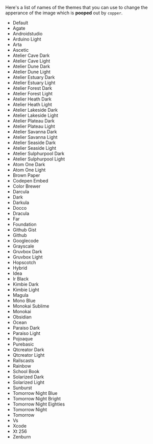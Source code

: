 Here's a list of names of the themes that you can use to change the apperance of the image which is **pooped** out by `copper`.

* Default
* Agate
* Androidstudio
* Arduino Light
* Arta
* Ascetic
* Atelier Cave Dark
* Atelier Cave Light
* Atelier Dune Dark
* Atelier Dune Light
* Atelier Estuary Dark
* Atelier Estuary Light
* Atelier Forest Dark
* Atelier Forest Light
* Atelier Heath Dark
* Atelier Heath Light
* Atelier Lakeside Dark
* Atelier Lakeside Light
* Atelier Plateau Dark
* Atelier Plateau Light
* Atelier Savanna Dark
* Atelier Savanna Light
* Atelier Seaside Dark
* Atelier Seaside Light
* Atelier Sulphurpool Dark
* Atelier Sulphurpool Light
* Atom One Dark
* Atom One Light
* Brown Paper
* Codepen Embed
* Color Brewer
* Darcula
* Dark
* Darkula
* Docco
* Dracula
* Far
* Foundation
* Github Gist
* Github
* Googlecode
* Grayscale
* Gruvbox Dark
* Gruvbox Light
* Hopscotch
* Hybrid
* Idea
* Ir Black
* Kimbie Dark
* Kimbie Light
* Magula
* Mono Blue
* Monokai Sublime
* Monokai
* Obsidian
* Ocean
* Paraiso Dark
* Paraiso Light
* Pojoaque
* Purebasic
* Qtcreator Dark
* Qtcreator Light
* Railscasts
* Rainbow
* School Book
* Solarized Dark
* Solarized Light
* Sunburst
* Tomorrow Night Blue
* Tomorrow Night Bright
* Tomorrow Night Eighties
* Tomorrow Night
* Tomorrow
* Vs
* Xcode
* Xt 256
* Zenburn